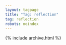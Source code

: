 ```yaml
---
layout: tagpage
title: "Tag: reflection"
tag: reflection
robots: noindex
---
```

{% include archive.html %}